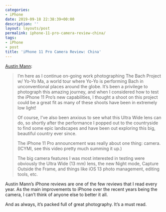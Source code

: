 ```yaml
---
categories:
- iPhone
date: 2019-09-18 22:38:39+00:00
description: ''
layout: layouts/post
permalink: iphone-11-pro-camera-review-china/
tags:
- iPhone
- post
title: 'iPhone 11 Pro Camera Review: China'
---
```


<p><a href="http://austinmann.com/trek/iphone-11-pro-review-china">Austin Mann</a>:</p>
<blockquote><p>
  I’m here as I continue on-going work photographing The Bach Project w/ Yo-Yo Ma, a world tour where Yo-Yo is performing Bach in unconventional places around the globe. It’s been a privilege to photograph this amazing journey, and when I considered how to test the iPhone 11 Pro’s new capabilities, I thought a shoot on this project could be a great fit as many of these shoots have been in extremely low light!</p>
<p>  Of course, I’ve also been anxious to see what this Ultra Wide lens can do, so shortly after the performance I popped out to the countryside to find some epic landscapes and have been out exploring this big, beautiful country ever since.</p>
<p>  The iPhone 11 Pro announcement was really about one thing: camera. (ICYMI, see this video pretty much summing it up.)</p>
<p>  The big camera features I was most interested in testing were obviously the Ultra Wide (13 mm) lens, the new Night mode, Capture Outside the Frame, and things like iOS 13 photo management, editing tools, etc.
</p></blockquote>
<p>Austin Mann&#8217;s iPhone reviews are one of the few reviews that I read every year. As the main improvements to iPhone over the recent years being the camera, I can&#8217;t think of anyone else to better it all.</p>
<p>And as always, it&#8217;s packed full of great photography. It&#8217;s a must read.</p>